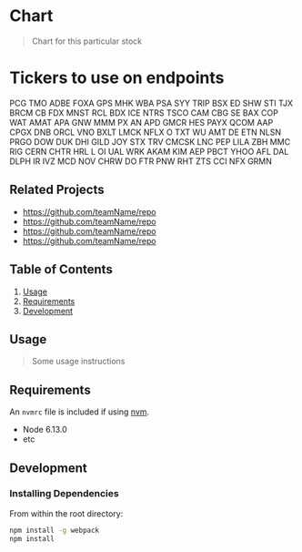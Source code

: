 # Chart

> Chart for this particular stock

# Tickers to use on endpoints
PCG
TMO
ADBE
FOXA
GPS
MHK
WBA
PSA
SYY
TRIP
BSX
ED
SHW
STI
TJX
BRCM
CB
FDX
MNST
RCL
BDX
ICE
NTRS
TSCO
CAM
CBG
SE
BAX
COP
WAT
AMAT
APA
GNW
MMM
PX
AN
APD
GMCR
HES
PAYX
QCOM
AAP
CPGX
DNB
ORCL
VNO
BXLT
LMCK
NFLX
O
TXT
WU
AMT
DE
ETN
NLSN
PRGO
DOW
DUK
DHI
GILD
JOY
STX
TRV
CMCSK
LNC
PEP
LILA
ZBH
MMC
RIG
CERN
CHTR
HRL
L
OI
UAL
WRK
AKAM
KIM
AEP
PBCT
YHOO
AFL
DAL
DLPH
IR
IVZ
MCD
NOV
CHRW
DO
FTR
PNW
RHT
ZTS
CCI
NFX
GRMN

## Related Projects

  - https://github.com/teamName/repo
  - https://github.com/teamName/repo
  - https://github.com/teamName/repo
  - https://github.com/teamName/repo

## Table of Contents

1. [Usage](#Usage)
1. [Requirements](#requirements)
1. [Development](#development)

## Usage

> Some usage instructions

## Requirements

An `nvmrc` file is included if using [nvm](https://github.com/creationix/nvm).

- Node 6.13.0
- etc

## Development

### Installing Dependencies

From within the root directory:

```sh
npm install -g webpack
npm install
```